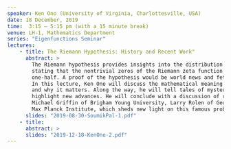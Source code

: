 ```yaml
---
speaker: Ken Ono (University of Virginia, Charlottesville, USA)
date: 18 December, 2019
time:  3:15 – 5:15 pm (with a 15 minute break)
venue: LH-1, Mathematics Department
series: "Eigenfunctions Seminar"
lectures:
    - title: The Riemann Hypothesis: History and Recent Work"
      abstract: > 
        The Riemann hypothesis provides insights into the distribution of prime numbers,
        stating that the nontrivial zeros of the Riemann zeta function have a "real part" of
        one-half. A proof of the hypothesis would be world news and fetch a $1 million Millennium Prize.
        In this lecture, Ken Ono will discuss the mathematical meaning of the Riemann hypothesis
        and why it matters. Along the way, he will tell tales of mysteries about prime numbers and
        highlight new advances. He will conclude with a discussion of recent joint work with mathematicians
        Michael Griffin of Brigham Young University, Larry Rolen of Georgia Tech, and Don Zagier of the
        Max Planck Institute, which sheds new light on this famous problem.
      slides: "2019-08-30-SoumikPal-1.pdf"
    - title:
      abstract: >
      slides: "2019-12-18-KenOno-2.pdf"
---
```

